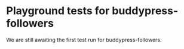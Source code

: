 # Playground tests for buddypress-followers
We are still awaiting the first test run for buddypress-followers.

